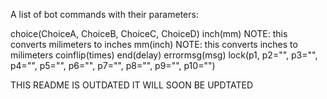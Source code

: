 A list of bot commands with their parameters:

choice(ChoiceA, ChoiceB, ChoiceC, ChoiceD)
inch(mm) NOTE: this converts milimeters to inches
mm(inch) NOTE: this converts inches to milimeters
coinflip(times)
end(delay)
errormsg(msg)
lock(p1, p2="", p3="", p4="", p5="", p6="", p7="", p8="", p9="", p10="")

THIS README IS OUTDATED IT WILL SOON BE UPDTATED
